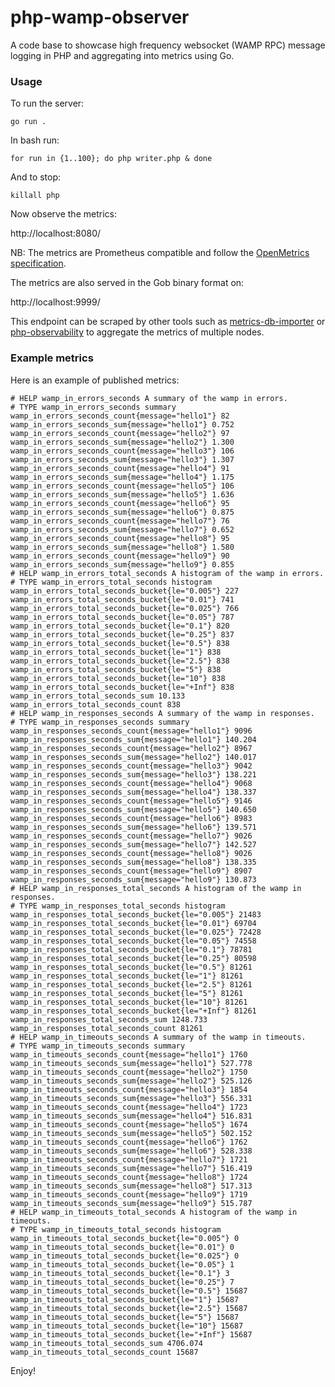 # php-wamp-observer

A code base to showcase high frequency websocket (WAMP RPC) message logging in PHP and aggregating into metrics using Go.

### Usage

To run the server:

    go run .

In bash run:

    for run in {1..100}; do php writer.php & done

And to stop:

    killall php

Now observe the metrics:

http://localhost:8080/

NB: The metrics are Prometheus compatible and follow the [OpenMetrics specification](https://github.com/OpenObservability/OpenMetrics/).

The metrics are also served in the Gob binary format on:

http://localhost:9999/

This endpoint can be scraped by other tools such as [metrics-db-importer](https://github.com/mevdschee/metrics-db-importer) or [php-observability](https://github.com/mevdschee/php-observability) to aggregate the metrics of multiple nodes.

### Example metrics

Here is an example of published metrics:

    # HELP wamp_in_errors_seconds A summary of the wamp in errors.
    # TYPE wamp_in_errors_seconds summary
    wamp_in_errors_seconds_count{message="hello1"} 82
    wamp_in_errors_seconds_sum{message="hello1"} 0.752
    wamp_in_errors_seconds_count{message="hello2"} 97
    wamp_in_errors_seconds_sum{message="hello2"} 1.300
    wamp_in_errors_seconds_count{message="hello3"} 106
    wamp_in_errors_seconds_sum{message="hello3"} 1.307
    wamp_in_errors_seconds_count{message="hello4"} 91
    wamp_in_errors_seconds_sum{message="hello4"} 1.175
    wamp_in_errors_seconds_count{message="hello5"} 106
    wamp_in_errors_seconds_sum{message="hello5"} 1.636
    wamp_in_errors_seconds_count{message="hello6"} 95
    wamp_in_errors_seconds_sum{message="hello6"} 0.875
    wamp_in_errors_seconds_count{message="hello7"} 76
    wamp_in_errors_seconds_sum{message="hello7"} 0.652
    wamp_in_errors_seconds_count{message="hello8"} 95
    wamp_in_errors_seconds_sum{message="hello8"} 1.580
    wamp_in_errors_seconds_count{message="hello9"} 90
    wamp_in_errors_seconds_sum{message="hello9"} 0.855
    # HELP wamp_in_errors_total_seconds A histogram of the wamp in errors.
    # TYPE wamp_in_errors_total_seconds histogram
    wamp_in_errors_total_seconds_bucket{le="0.005"} 227
    wamp_in_errors_total_seconds_bucket{le="0.01"} 741
    wamp_in_errors_total_seconds_bucket{le="0.025"} 766
    wamp_in_errors_total_seconds_bucket{le="0.05"} 787
    wamp_in_errors_total_seconds_bucket{le="0.1"} 820
    wamp_in_errors_total_seconds_bucket{le="0.25"} 837
    wamp_in_errors_total_seconds_bucket{le="0.5"} 838
    wamp_in_errors_total_seconds_bucket{le="1"} 838
    wamp_in_errors_total_seconds_bucket{le="2.5"} 838
    wamp_in_errors_total_seconds_bucket{le="5"} 838
    wamp_in_errors_total_seconds_bucket{le="10"} 838
    wamp_in_errors_total_seconds_bucket{le="+Inf"} 838
    wamp_in_errors_total_seconds_sum 10.133
    wamp_in_errors_total_seconds_count 838
    # HELP wamp_in_responses_seconds A summary of the wamp in responses.
    # TYPE wamp_in_responses_seconds summary
    wamp_in_responses_seconds_count{message="hello1"} 9096
    wamp_in_responses_seconds_sum{message="hello1"} 140.204
    wamp_in_responses_seconds_count{message="hello2"} 8967
    wamp_in_responses_seconds_sum{message="hello2"} 140.017
    wamp_in_responses_seconds_count{message="hello3"} 9042
    wamp_in_responses_seconds_sum{message="hello3"} 138.221
    wamp_in_responses_seconds_count{message="hello4"} 9068
    wamp_in_responses_seconds_sum{message="hello4"} 138.337
    wamp_in_responses_seconds_count{message="hello5"} 9146
    wamp_in_responses_seconds_sum{message="hello5"} 140.650
    wamp_in_responses_seconds_count{message="hello6"} 8983
    wamp_in_responses_seconds_sum{message="hello6"} 139.571
    wamp_in_responses_seconds_count{message="hello7"} 9026
    wamp_in_responses_seconds_sum{message="hello7"} 142.527
    wamp_in_responses_seconds_count{message="hello8"} 9026
    wamp_in_responses_seconds_sum{message="hello8"} 138.335
    wamp_in_responses_seconds_count{message="hello9"} 8907
    wamp_in_responses_seconds_sum{message="hello9"} 130.873
    # HELP wamp_in_responses_total_seconds A histogram of the wamp in responses.
    # TYPE wamp_in_responses_total_seconds histogram
    wamp_in_responses_total_seconds_bucket{le="0.005"} 21483
    wamp_in_responses_total_seconds_bucket{le="0.01"} 69704
    wamp_in_responses_total_seconds_bucket{le="0.025"} 72428
    wamp_in_responses_total_seconds_bucket{le="0.05"} 74558
    wamp_in_responses_total_seconds_bucket{le="0.1"} 78781
    wamp_in_responses_total_seconds_bucket{le="0.25"} 80598
    wamp_in_responses_total_seconds_bucket{le="0.5"} 81261
    wamp_in_responses_total_seconds_bucket{le="1"} 81261
    wamp_in_responses_total_seconds_bucket{le="2.5"} 81261
    wamp_in_responses_total_seconds_bucket{le="5"} 81261
    wamp_in_responses_total_seconds_bucket{le="10"} 81261
    wamp_in_responses_total_seconds_bucket{le="+Inf"} 81261
    wamp_in_responses_total_seconds_sum 1248.733
    wamp_in_responses_total_seconds_count 81261
    # HELP wamp_in_timeouts_seconds A summary of the wamp in timeouts.
    # TYPE wamp_in_timeouts_seconds summary
    wamp_in_timeouts_seconds_count{message="hello1"} 1760
    wamp_in_timeouts_seconds_sum{message="hello1"} 527.778
    wamp_in_timeouts_seconds_count{message="hello2"} 1750
    wamp_in_timeouts_seconds_sum{message="hello2"} 525.126
    wamp_in_timeouts_seconds_count{message="hello3"} 1854
    wamp_in_timeouts_seconds_sum{message="hello3"} 556.331
    wamp_in_timeouts_seconds_count{message="hello4"} 1723
    wamp_in_timeouts_seconds_sum{message="hello4"} 516.831
    wamp_in_timeouts_seconds_count{message="hello5"} 1674
    wamp_in_timeouts_seconds_sum{message="hello5"} 502.152
    wamp_in_timeouts_seconds_count{message="hello6"} 1762
    wamp_in_timeouts_seconds_sum{message="hello6"} 528.338
    wamp_in_timeouts_seconds_count{message="hello7"} 1721
    wamp_in_timeouts_seconds_sum{message="hello7"} 516.419
    wamp_in_timeouts_seconds_count{message="hello8"} 1724
    wamp_in_timeouts_seconds_sum{message="hello8"} 517.313
    wamp_in_timeouts_seconds_count{message="hello9"} 1719
    wamp_in_timeouts_seconds_sum{message="hello9"} 515.787
    # HELP wamp_in_timeouts_total_seconds A histogram of the wamp in timeouts.
    # TYPE wamp_in_timeouts_total_seconds histogram
    wamp_in_timeouts_total_seconds_bucket{le="0.005"} 0
    wamp_in_timeouts_total_seconds_bucket{le="0.01"} 0
    wamp_in_timeouts_total_seconds_bucket{le="0.025"} 0
    wamp_in_timeouts_total_seconds_bucket{le="0.05"} 1
    wamp_in_timeouts_total_seconds_bucket{le="0.1"} 3
    wamp_in_timeouts_total_seconds_bucket{le="0.25"} 7
    wamp_in_timeouts_total_seconds_bucket{le="0.5"} 15687
    wamp_in_timeouts_total_seconds_bucket{le="1"} 15687
    wamp_in_timeouts_total_seconds_bucket{le="2.5"} 15687
    wamp_in_timeouts_total_seconds_bucket{le="5"} 15687
    wamp_in_timeouts_total_seconds_bucket{le="10"} 15687
    wamp_in_timeouts_total_seconds_bucket{le="+Inf"} 15687
    wamp_in_timeouts_total_seconds_sum 4706.074
    wamp_in_timeouts_total_seconds_count 15687


Enjoy!
